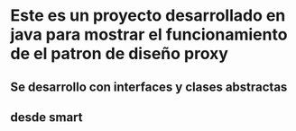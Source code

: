 # Este es un proyecto desarrollado en java para mostrar el funcionamiento de el patron de diseño proxy
## Se desarrollo con interfaces y clases abstractas
## desde smart